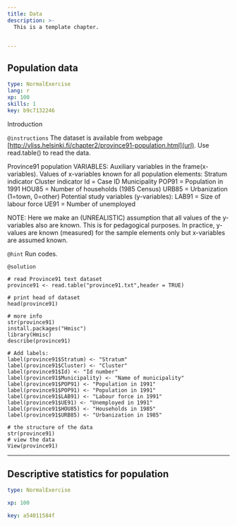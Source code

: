 ```yaml
---
title: Data
description: >-
  This is a template chapter.


---
```

## Population data

```yaml
type: NormalExercise
lang: r
xp: 100
skills: 1
key: b9c7132246
```

Introduction

`@instructions`
The dataset is available from webpage [http://vliss.helsinki.fi/chapter2/province91-population.html](url). Use read.table() to read the data.

Province91 population VARIABLES:
Auxiliary variables in the frame(x-variables). Values of x-variables known for all population elements:
    Stratum indicator
    Cluster indicator
    Id = Case ID
    Municipality
    POP91 = Population in 1991
    HOU85 = Number of households (1985 Census)
    URB85 = Urbanization (1=town, 0=other)
Potential study variables (y-variables):
    LAB91 = Size of labour force
    UE91 = Number of unemployed

NOTE: Here we make an (UNREALISTIC) assumption that all values of the y-variables also are known. This is for pedagogical purposes. In practice, y-values are known (measured) for the sample elements only but x-variables are assumed known.

`@hint`
Run codes.



`@solution`
```{r}
# read Province91 text dataset
province91 <- read.table("province91.txt",header = TRUE)

# print head of dataset
head(province91)

# more info
str(province91)
install.packages("Hmisc")
library(Hmisc)
describe(province91)

# Add labels:
label(province91$Stratum) <- "Stratum" 
label(province91$Cluster) <- "Cluster" 
label(province91$Id) <- "Id number" 
label(province91$Municipality) <- "Name of municipality"
label(province91$POP91) <- "Population in 1991" 
label(province91$POP91) <- "Population in 1991" 
label(province91$LAB91) <- "Labour force in 1991" 
label(province91$UE91) <- "Unemployed in 1991" 
label(province91$HOU85) <- "Households in 1985" 
label(province91$URB85) <- "Urbanization in 1985"

# the structure of the data
str(province91)
# view the data
View(province91)
```






---
## Descriptive statistics for population

```yaml
type: NormalExercise

xp: 100

key: a54011584f
```












